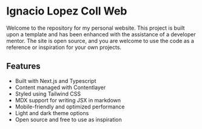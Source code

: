 # Ignacio Lopez Coll Web

Welcome to the repository for my personal website. This project is built upon a template and has been enhanced with the assistance of a developer mentor. The site is open source, and you are welcome to use the code as a reference or inspiration for your own projects.

## Features

- Built with Next.js and Typescript
- Content managed with Contentlayer
- Styled using Tailwind CSS
- MDX support for writing JSX in markdown
- Mobile-friendly and optimized performance
- Light and dark theme options
- Open source and free to use as inspiration
